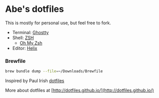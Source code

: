# Abe's dotfiles

This is mostly for personal use, but feel free to fork.

- Terminal: [Ghostty](https://mitchellh.com/ghostty)
- Shell: [ZSH](https://www.zsh.org)
  - [Oh My Zsh](https://github.com/ohmyzsh/ohmyzsh)
- Editor: [Helix](https://helix-editor.com)

### Brewfile

```sh
brew bundle dump --file=~/Downloads/Brewfile
```

Inspired by Paul Irish [dotfiles](https://github.com/paulirish/dotfiles)

More about dotfiles at [http://dotfiles.github.io/](http://dotfiles.github.io/)
